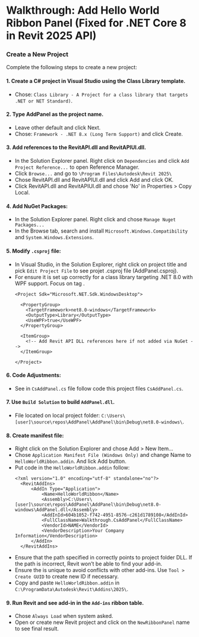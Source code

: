 # Walkthrough: Add Hello World Ribbon Panel (Fixed for .NET Core 8 in Revit 2025 API)

### Create a New Project
Complete the following steps to create a new project:

#### 1. Create a C# project in Visual Studio using the Class Library template.
  - Chose: `Class Library - A Project for a class library that targets .NET or NET Standard)`.

#### 2. Type AddPanel as the project name.
  - Leave other default and click Next.
  - Chose: `Framework - .NET 8.x (Long Term Support)` and click Create.
  
#### 3. Add references to the RevitAPI.dll and RevitAPIUI.dll.
  - In the Solution Explorer panel. Right click on `Dependencies` and click `Add Project Reference...` to open Reference Manager.
  - Click `Browse...` and go to `\Program Files\Autodesk\Revit 2025\`
  - Chose RevitAPI.dll and RevitAPIUI.dll and click Add and click OK.
  - Click RevitAPI.dll and RevitAPIUI.dll and chose 'No' in Properties > Copy Local.

#### 4. Add NuGet Packages:
  - In the Solution Explorer panel. Right click and chose `Manage Nuget Packages...`
  - In the Browse tab, search and install `Microsoft.Windows.Compatibility` and `System.Windows.Extensions`.

#### 5. Modify `.csproj` file:
  - In Visual Studio, in the Solution Explorer, right click on project title and pick `Edit Project File` to see projet .csproj file (AddPanel.csproj).
  - For ensure it is set up correctly for a class library targeting .NET 8.0 with WPF support. Focus on tag <PropertyGroup>.
    ```
    <Project Sdk="Microsoft.NET.Sdk.WindowsDesktop">

      <PropertyGroup>
        <TargetFramework>net8.0-windows</TargetFramework>
        <OutputType>Library</OutputType>
        <UseWPF>true</UseWPF>
      </PropertyGroup>
    
      <ItemGroup>
        <!-- Add Revit API DLL references here if not added via NuGet -->
      </ItemGroup>

    </Project>
    ```

#### 6. Code Adjustments:
  - See in `CsAddPanel.cs` file follow code this project files `CsAddPanel.cs`.

#### 7. Use `Build Solution` to build `AddPanel.dll`.
  - File located on local project folder: `C:\Users\[user]\source\repos\AddPanel\AddPanel\bin\Debug\net8.0-windows\`.

#### 8. Create manifest file:
  - Right click on the Solution Explorer and chose Add > New Item...
  - Chose `Application Manifest File (Windows Only)` and change Name to `HelloWorldRibbon.addin`. And lick Add button.
  - Put code in the `HelloWorldRibbon.addin` follow:
    ```
    <?xml version="1.0" encoding="utf-8" standalone="no"?>
      <RevitAddIns>
          <AddIn Type="Application">
              <Name>HelloWorldRibbon</Name>
              <Assembly>C:\Users\[user]\source\repos\AddPanel\AddPanel\bin\Debug\net8.0-windows\AddPanel.dll</Assembly>
              <AddInId>604b1052-f742-4951-8576-c261d1789108</AddInId>
              <FullClassName>Walkthrough.CsAddPanel</FullClassName>
              <VendorId>NAME</VendorId>
              <VendorDescription>Your Company Information</VendorDescription>
          </AddIn>
      </RevitAddIns>
    ```
  - Ensure that the path specified in <Assembly> correctly points to project folder DLL. If the path is incorrect, Revit won’t be able to find your add-in.
  - Ensure the <AddInId> is unique to avoid conflicts with other add-ins. Use `Tool > Create GUID` to create new ID if necessary.
  - Copy and paste `HelloWorldRibbon.addin` in `C:\ProgramData\Autodesk\Revit\Addins\2025\`.

#### 9. Run Revit and see add-in in the `Add-ins` ribbon table.
  - Chose `Always Load` when system asked.
  - Open or create new Revit project and click on the `NewRibbonPanel` name to see final result.
